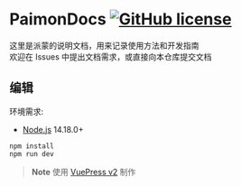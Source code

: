 # PaimonDocs [![GitHub license](https://img.shields.io/github/license/RTPaimon/PaimonDocs?style=flat-square)](https://github.com/RTPaimon/PaimonDocs/blob/main/LICENSE)

这里是派蒙的说明文档，用来记录使用方法和开发指南  
欢迎在 Issues 中提出文档需求，或直接向本仓库提交文档

## 编辑
环境需求:  
- [Node.js](https://nodejs.org) 14.18.0+
```shell
npm install
npm run dev
```
>**Note** 使用 [VuePress v2](https://v2.vuepress.vuejs.org/zh/) 制作